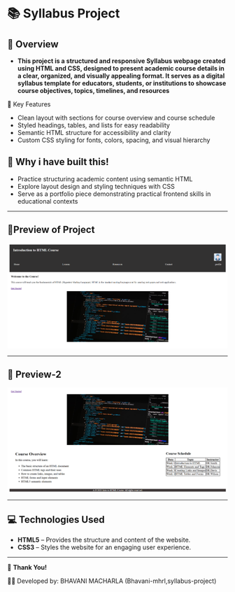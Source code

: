 # 📚 Syllabus Project

## 📌 **Overview**

- **This project is a structured and responsive Syllabus webpage created using HTML and CSS, designed to present academic course details in a clear, organized, and visually appealing format. It serves as a digital syllabus template for educators, students, or institutions to showcase course objectives, topics, timelines, and resources**

🧾 Key Features
- Clean layout with sections for course overview and course schedule
- Styled headings, tables, and lists for easy readability
- Semantic HTML structure for accessibility and clarity
- Custom CSS styling for fonts, colors, spacing, and visual hierarchy

## 🔑 Why i have built this!

- Practice structuring academic content using semantic HTML
- Explore layout design and styling techniques with CSS
- Serve as a portfolio piece demonstrating practical frontend skills in educational contexts

---


## 📸Preview of Project

![Project view](https://github.com/bhavani-mhrl/syllabus-project/blob/94955397cce74c7ec37b8828bcfea79f9cbb9156/Screenshot%202025-09-24%20103459.png)

---

## 📌 Preview-2

![Project Preview 2](https://github.com/bhavani-mhrl/syllabus-project/blob/c4bc29721dbfcc35dd15757d8480c0f0f23675e7/Screenshot%202025-09-24%20103514.png)

---

## 💻 Technologies Used

- **HTML5** – Provides the structure and content of the website.
- **CSS3** – Styles the website for an engaging user experience.
---


🙌 **Thank You!**

👩‍💻 Developed by: BHAVANI MACHARLA (Bhavani-mhrl,syllabus-project)


